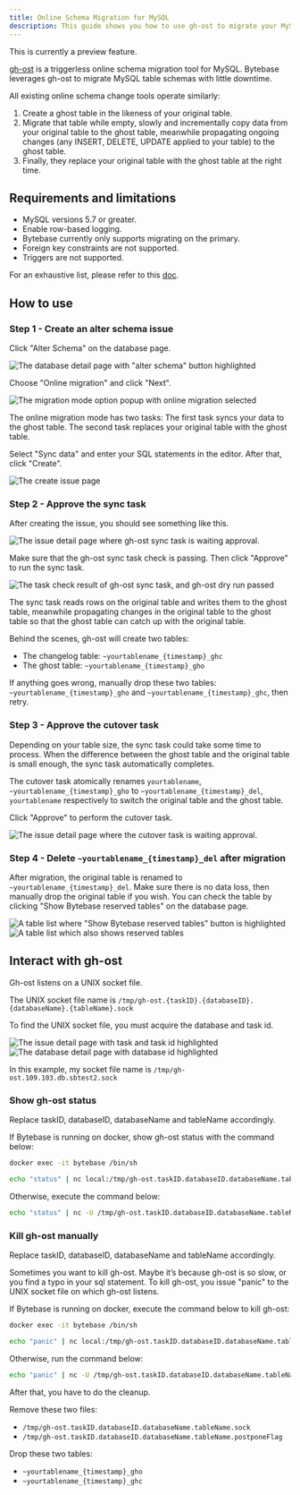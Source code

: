 ```yaml
---
title: Online Schema Migration for MySQL
description: This guide shows you how to use gh-ost to migrate your MySQL databases in Bytebase.
---
```


<hint-block type="warning">

This is currently a preview feature.

</hint-block>

[gh-ost](https://github.com/github/gh-ost) is a triggerless online schema migration tool for MySQL. Bytebase leverages gh-ost to migrate MySQL table schemas with little downtime.

All existing online schema change tools operate similarly:

1. Create a ghost table in the likeness of your original table.
1. Migrate that table while empty, slowly and incrementally copy data from your original table to the ghost table, meanwhile propagating ongoing changes (any INSERT, DELETE, UPDATE applied to your table) to the ghost table.
1. Finally, they replace your original table with the ghost table at the right time.

## Requirements and limitations

- MySQL versions 5.7 or greater.
- Enable row-based logging.
- Bytebase currently only supports migrating on the primary.
- Foreign key constraints are not supported.
- Triggers are not supported.

For an exhaustive list, please refer to this [doc](https://github.com/github/gh-ost/blob/master/doc/requirements-and-limitations.md).

## How to use

### Step 1 - Create an alter schema issue

Click "Alter Schema" on the database page.

![The database detail page with "alter schema" button highlighted](/docs/gh-ost-step-1-1.webp)

Choose "Online migration" and click "Next".

![The migration mode option popup with online migration selected](/docs/gh-ost-step-1-2.webp)

The online migration mode has two tasks: The first task syncs your data to the ghost table. The second task replaces your original table with the ghost table.

Select "Sync data" and enter your SQL statements in the editor. After that, click "Create".

![The create issue page](/docs/gh-ost-step-1-3.webp)

### Step 2 - Approve the sync task

After creating the issue, you should see something like this.

![The issue detail page where gh-ost sync task is waiting approval.](/docs/gh-ost-step-2-1.webp)

Make sure that the gh-ost sync task check is passing. Then click "Approve" to run the sync task.

![The task check result of gh-ost sync task, and gh-ost dry run passed](/docs/gh-ost-step-2-2.webp)

The sync task reads rows on the original table and writes them to the ghost table, meanwhile propagating changes in the original table to the ghost table so that the ghost table can catch up with the original table.

Behind the scenes, gh-ost will create two tables:

- The changelog table: `~yourtablename_{timestamp}_ghc`
- The ghost table: `~yourtablename_{timestamp}_gho`

If anything goes wrong, manually drop these two tables: `~yourtablename_{timestamp}_gho` and `~yourtablename_{timestamp}_ghc`, then retry.

### Step 3 - Approve the cutover task

Depending on your table size, the sync task could take some time to process. When the difference between the ghost table and the original table is small enough, the sync task automatically completes.

The cutover task atomically renames `yourtablename`, `~yourtablename_{timestamp}_gho` to `~yourtablename_{timestamp}_del`, `yourtablename` respectively to switch the original table and the ghost table.

Click "Approve" to perform the cutover task.

![The issue detail page where the cutover task is waiting approval.](/docs/gh-ost-step-3-1.webp)

### Step 4 - Delete `~yourtablename_{timestamp}_del` after migration

After migration, the original table is renamed to `~yourtablename_{timestamp}_del`. Make sure there is no data loss, then manually drop the original table if you wish. You can check the table by clicking "Show Bytebase reserved tables" on the database page.

![A table list where "Show Bytebase reserved tables" button is highlighted](/docs/gh-ost-step-4-1.webp)
![A table list which also shows reserved tables](/docs/gh-ost-step-4-2.webp)

## Interact with gh-ost

Gh-ost listens on a UNIX socket file.

The UNIX socket file name is `/tmp/gh-ost.{taskID}.{databaseID}.{databaseName}.{tableName}.sock`

To find the UNIX socket file, you must acquire the database and task id.

![The issue detail page with task and task id highlighted](/docs/gh-ost-step-5-1.webp)
![The database detail page with database id highlighted](/docs/gh-ost-step-5-2.webp)

In this example, my socket file name is `/tmp/gh-ost.109.103.db.sbtest2.sock`

### Show gh-ost status

<hint-block type="info">

Replace taskID, databaseID, databaseName and tableName accordingly.

</hint-block>

If Bytebase is running on docker, show gh-ost status with the command below:

```bash
docker exec -it bytebase /bin/sh
```

```bash
echo "status" | nc local:/tmp/gh-ost.taskID.databaseID.databaseName.tableName.sock
```

Otherwise, execute the command below:

```bash
echo "status" | nc -U /tmp/gh-ost.taskID.databaseID.databaseName.tableName.sock
```

### Kill gh-ost manually

<hint-block type="info">

Replace taskID, databaseID, databaseName and tableName accordingly.

</hint-block>

Sometimes you want to kill gh-ost. Maybe it’s because gh-ost is so slow, or you find a typo in your sql statement.
To kill gh-ost, you issue "panic" to the UNIX socket file on which gh-ost listens.

If Bytebase is running on docker, execute the command below to kill gh-ost:

```bash
docker exec -it bytebase /bin/sh
```

```bash
echo "panic" | nc local:/tmp/gh-ost.taskID.databaseID.databaseName.tableName.sock
```

Otherwise, run the command below:

```bash
echo "panic" | nc -U /tmp/gh-ost.taskID.databaseID.databaseName.tableName.sock
```

After that, you have to do the cleanup.

Remove these two files:

- `/tmp/gh-ost.taskID.databaseID.databaseName.tableName.sock`
- `/tmp/gh-ost.taskID.databaseID.databaseName.tableName.postponeFlag`

Drop these two tables:

- `~yourtablename_{timestamp}_gho`
- `~yourtablename_{timestamp}_ghc`
